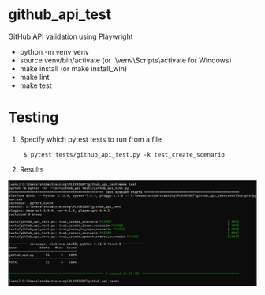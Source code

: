 # github_api_test

GitHub API validation using Playwright

- python -m venv venv
- source venv/bin/activate   (or .\venv\Scripts\activate for Windows)
- make install  (or make install_win)
- make lint
- make test

# Testing

1. Specify which pytest tests to run from a file

   ```
    $ pytest tests/github_api_test.py -k test_create_scenario

   ```
2. Results

![screenhsot](results/github-api-results.jpg)
